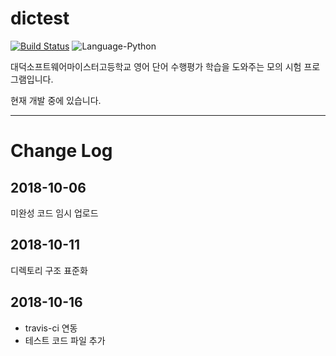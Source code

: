 # dictest

[![Build Status](https://travis-ci.com/dsm-helper/EngExam-Helper.svg?branch=master)](https://travis-ci.com/dsm-helper/EngExam-Helper)
![Language-Python](https://img.shields.io/badge/python-3.6%20%7C%203.7-blue.svg)

대덕소프트웨어마이스터고등학교 영어 단어 수행평가 학습을 도와주는 모의 시험 프로그램입니다.

현재 개발 중에 있습니다.

***
# Change Log

## 2018-10-06

미완성 코드 임시 업로드

## 2018-10-11

디렉토리 구조 표준화

## 2018-10-16

* travis-ci 연동
* 테스트 코드 파일 추가
